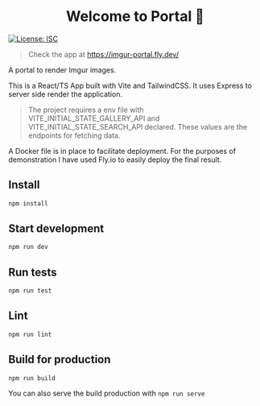 <h1 align="center">Welcome to Portal 👋</h1>
<p>
  <a href="#" target="_blank">
    <img alt="License: ISC" src="https://img.shields.io/badge/License-ISC-yellow.svg" />
  </a>
</p>

> Check the app at https://imgur-portal.fly.dev/

A portal to render Imgur images.

This is a React/TS App built with Vite and TailwindCSS. It uses Express to server side render the application.

> The project requires a env file with VITE_INITIAL_STATE_GALLERY_API and VITE_INITIAL_STATE_SEARCH_API declared. These values are the endpoints for fetching data.

A Docker file is in place to facilitate deployment. For the purposes of demonstration I have used Fly.io to easily deploy the final result.

## Install

```sh
npm install
```

## Start development
```sh
npm run dev
```

## Run tests

```sh
npm run test
```

## Lint

```sh
npm run lint
```

## Build for production

```sh
npm run build
```

You can also serve the build production with `npm run serve`